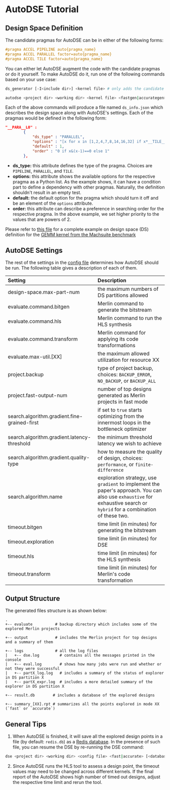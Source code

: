# AutoDSE Tutorial

## Design Space Definition

The candidate pragmas for AutoDSE can be in either of the following forms:

````C
#pragma ACCEL PIPELINE auto{pragma_name}
#pragma ACCEL PARALLEL factor=auto{pragma_name}
#pragma ACCEL TILE factor=auto{pragma_name}
````

You can either let AutoDSE augment the code with the candidate pragmas or do it yourself. To make AutoDSE do it, run one of the following commands based on your use case:

````bash
ds_generator [-I<include dir>] <kernel file> # only adds the candidate pragmas to the kernel code and stores the generated code in `rose_merlinkernel_[KERNEL_NAME].c`

autodse <project dir> <working dir> <kernel file> <fastgen|accurategen> [<database file>]  # adds candidate pragmas and runs DSE after it
````

Each of the above commands will produce a file named `ds_info.json` which describes the design space along with AutoDSE's settings. Each of the pragmas would be defined in the following form:

````json
"__PARA__L0" : 
		{
			"ds_type" : "PARALLEL",
			"options" : "[x for x in [1,2,4,7,8,14,16,32] if x*__TILE__L0<=32]",
            "default" : 1,
			"order" : "0 if x&(x-1)==0 else 1"
		},
````

- **ds_type:** this attribute defines the type of the pragma. Choices are `PIPELINE`, `PARALLEL`, and `TILE`.
- **options:** this attribute shows the available options for the respective pragma as a Python list. As the example shows, it can have a condition part to define a dependency with other pragmas. Naturally, the definition shouldn't result in an empty test.
- **default:** the default option for the pragma which should turn it off and be an element of the `options` attribute.
- **order:** this attribute can describe a preference in searching order for the respective pragma. In the above example, we set higher priority to the values that are powers of 2.

Please refer to [this file](https://github.com/UCLA-VAST/AutoDSE/blob/gh-pages/test/ds_info.json) for a complete example on design space (DS) definition for the [GEMM kernel from the Machsuite benchmark](https://github.com/breagen/MachSuite/tree/master/gemm/ncubed)

## AutoDSE Settings
The rest of the settings in the [config file](https://github.com/UCLA-VAST/AutoDSE/blob/gh-pages/test/ds_info.json) determines how AutoDSE should be run. The following table gives a description of each of them.

| Setting | Description|
| :---        |    :----   |
| design-space.max-part-num | the maximum numbers of DS partitions allowed |
| evaluate.command.bitgen | Merlin command to generate the bitstream |
| evaluate.command.hls | Merlin command to run the HLS synthesis |
| evaluate.command.transform | Merlin command for applying its code transformations |
| evaluate.max-util.[XX] | the maximum allowed utilization for resource XX |
| project.backup | type of project backup, choices: `BACKUP_ERROR`, `NO_BACKUP`, or `BACKUP_ALL`
| project.fast-output-num | number of top designs generated as Merlin projects in fast mode |
| search.algorithm.gradient.fine-grained-first | if set to `true` starts optimizing from the innermost loops in the bottleneck optimizer |
| search.algorithm.gradient.latency-threshold | the minimum threshold latency we wish to achieve |
| search.algorithm.gradient.quality-type | how to measure the quality of design, choices: `performance`, or `finite-difference`
| search.algorithm.name | exploration strategy, use `gradient` to implement the paper's approach. You can also use `exhaustive` for exhaustive search or `hybrid` for a combination of these two.
| timeout.bitgen | time limit (in minutes) for generating the bitstream |
| timeout.exploration | time limit (in minutes) for DSE |
| timeout.hls | time limit (in minutes) for the HLS synthesis |
| timeout.transform |  time limit (in minutes) for Merlin's code transformation |

## Output Structure
The generated files structure is as shown below:
````
.
+-- evaluate          # backup directory which includes some of the explored Merlin projects

+-- output            # includes the Merlin project for top designs and a summary of them 

+-- logs              # all the log files
|   +-- dse.log         # contains all the messages printed in the console
|   +-- eval.log        # shows how many jobs were run and whether or not they were successful
|   +-- partX_log.log   # includes a summary of the status of explorer in DS partition X
|   +-- partX_expr.log  # includes a more detailed summary of the explorer in DS partition X

+-- result.db        # includes a database of the explored designs

+-- summary_[XX].rpt # summarizes all the points explored in mode XX (`fast` or `accurate`)
````

## General Tips
1. When AutoDSE is finished, it will save all the explored design points in a file (by default: `redis.db`) as a [Redis database](https://developer.redis.com/develop/python/). In the presence of such file, you can resume the DSE by re-running the DSE command:

````bash
dse <project dir> <working dir> <config file> <fast|accurate> [<database file>]
````

2. Since AutoDSE runs the HLS tool to assess a design point, the timeout values may need to be changed across different kernels. If the final report of the AutoDSE shows high number of timed out designs, adjust the respective time limit and rerun the tool. 
